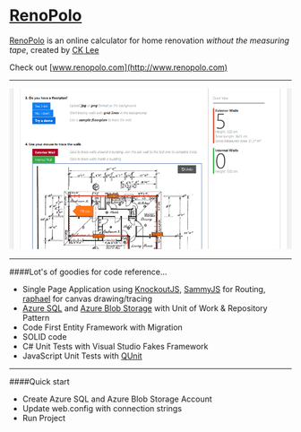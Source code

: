 ﻿# [RenoPolo](http://www.renopolo.com)

[RenoPolo](http://www.renopolo.com) is an online calculator for home renovation *without the measuring tape*, created by [CK Lee](https://www.linkedin.com/profile/public-profile-settings?trk=prof-edit-edit-public_profile)

Check out [www.renopolo.com](http://www.renopolo.com)

---

![alt text](https://raw.githubusercontent.com/ck-lee/renopolo/master/screen1.png "Screen")

---

####Lot's of goodies for code reference...


* Single Page Application using [KnockoutJS](http://knockoutjs.com/), [SammyJS](http://sammyjs.org/) for Routing, [raphael](http://raphaeljs.com/) for canvas drawing/tracing
* [Azure SQL](http://azure.microsoft.com/en-us/services/sql-database/) and [Azure Blob Storage](http://azure.microsoft.com/en-us/documentation/services/storage/) with Unit of Work & Repository Pattern
* Code First Entity Framework with Migration
* SOLID code
* C# Unit Tests with Visual Studio Fakes Framework
* JavaScript Unit Tests with [QUnit](http://qunitjs.com/)

---

####Quick start
* Create Azure SQL and Azure Blob Storage Account
* Update web.config with connection strings
* Run Project




